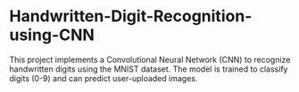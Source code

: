 # Handwritten-Digit-Recognition-using-CNN
This project implements a Convolutional Neural Network (CNN) to recognize handwritten digits using the MNIST dataset. The model is trained to classify digits (0-9) and can predict user-uploaded images.
